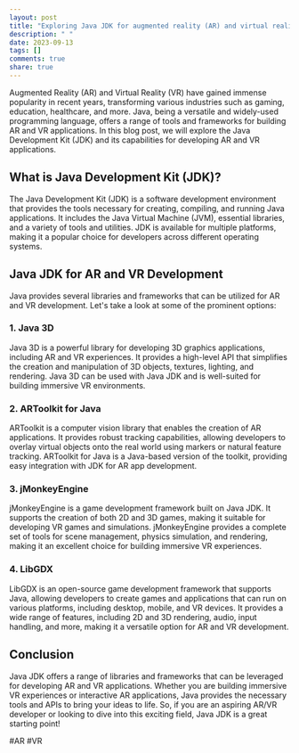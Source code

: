 ```yaml
---
layout: post
title: "Exploring Java JDK for augmented reality (AR) and virtual reality (VR) applications"
description: " "
date: 2023-09-13
tags: []
comments: true
share: true
---
```


Augmented Reality (AR) and Virtual Reality (VR) have gained immense popularity in recent years, transforming various industries such as gaming, education, healthcare, and more. Java, being a versatile and widely-used programming language, offers a range of tools and frameworks for building AR and VR applications. In this blog post, we will explore the Java Development Kit (JDK) and its capabilities for developing AR and VR applications.

## What is Java Development Kit (JDK)?

The Java Development Kit (JDK) is a software development environment that provides the tools necessary for creating, compiling, and running Java applications. It includes the Java Virtual Machine (JVM), essential libraries, and a variety of tools and utilities. JDK is available for multiple platforms, making it a popular choice for developers across different operating systems.

## Java JDK for AR and VR Development

Java provides several libraries and frameworks that can be utilized for AR and VR development. Let's take a look at some of the prominent options:

### 1. Java 3D

Java 3D is a powerful library for developing 3D graphics applications, including AR and VR experiences. It provides a high-level API that simplifies the creation and manipulation of 3D objects, textures, lighting, and rendering. Java 3D can be used with Java JDK and is well-suited for building immersive VR environments.

### 2. ARToolkit for Java

ARToolkit is a computer vision library that enables the creation of AR applications. It provides robust tracking capabilities, allowing developers to overlay virtual objects onto the real world using markers or natural feature tracking. ARToolkit for Java is a Java-based version of the toolkit, providing easy integration with JDK for AR app development.

### 3. jMonkeyEngine

jMonkeyEngine is a game development framework built on Java JDK. It supports the creation of both 2D and 3D games, making it suitable for developing VR games and simulations. jMonkeyEngine provides a complete set of tools for scene management, physics simulation, and rendering, making it an excellent choice for building immersive VR experiences.

### 4. LibGDX

LibGDX is an open-source game development framework that supports Java, allowing developers to create games and applications that can run on various platforms, including desktop, mobile, and VR devices. It provides a wide range of features, including 2D and 3D rendering, audio, input handling, and more, making it a versatile option for AR and VR development.

## Conclusion

Java JDK offers a range of libraries and frameworks that can be leveraged for developing AR and VR applications. Whether you are building immersive VR experiences or interactive AR applications, Java provides the necessary tools and APIs to bring your ideas to life. So, if you are an aspiring AR/VR developer or looking to dive into this exciting field, Java JDK is a great starting point!

#AR #VR